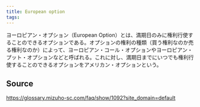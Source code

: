 ```yaml
---
title: European option
tags: 
---
```


ヨーロピアン・オプション（European Option）とは、満期日のみに権利行使することのできるオプションである。オプションの権利の種類（買う権利なのか売る権利なのか）によって、ヨーロピアン・コール・オプションやヨーロピアン・プット・オプションなどと呼ばれる。これに対し、満期日までにいつでも権利行使することのできるオプションをアメリカン・オプションという。

## Source
https://glossary.mizuho-sc.com/faq/show/1092?site_domain=default